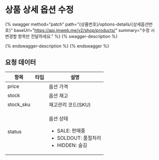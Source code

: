# 상품 상세 옵션 수정

{% swagger method="patch" path="{상품번호}/options-details/{상세옵션번호}" baseUrl="https://api.imweb.me/v2/shop/products/" summary="수정 시 변경할 항목만 전달하세요." %}
{% swagger-description %}

{% endswagger-description %}
{% endswagger %}

## 요청 데이터

<table><thead><tr><th>항목</th><th data-type="select">타입</th><th>설명</th></tr></thead><tbody><tr><td>price</td><td></td><td>옵션 가격</td></tr><tr><td>stock</td><td></td><td>옵션 재고</td></tr><tr><td>stock_sku</td><td></td><td>재고관리 코드(SKU)</td></tr><tr><td>status</td><td></td><td><p>옵션 상태</p><ul><li>SALE: 판매중</li><li>SOLDOUT: 품절처리</li><li>HIDDEN: 숨김</li></ul></td></tr></tbody></table>

###
